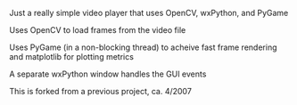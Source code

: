 Just a really simple video player that uses OpenCV, wxPython, and PyGame

Uses OpenCV to load frames from the video file

Uses PyGame (in a non-blocking thread) to acheive fast frame rendering and matplotlib for plotting metrics

A separate wxPython window handles the GUI events

This is forked from a previous project, ca. 4/2007

